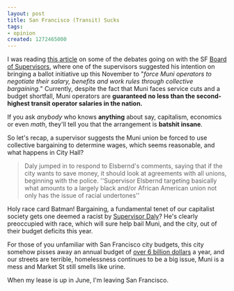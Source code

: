 ```yaml
--- 
layout: post
title: San Francisco (Transit) Sucks
tags: 
- opinion
created: 1272465000
---
```

I was reading [this article](http://www.sfgate.com/cgi-bin/blogs/cityinsider/detail?entry_id=62259&tsp=1) on some of the debates going on with the SF [Board of Supervisors](http://www.sfbos.org/index.aspx?page=1616), where one of the supervisors suggested his intention on bringing a ballot initiative up this November to "*force Muni operators to negotiate their salary, benefits and work rules through collective bargaining.*" Currently, despite the fact that Muni faces service cuts and a budget shortfall, Muni operators are **guaranteed no less than the second-highest transit operator salaries in the nation.**

If you ask *anybody* who knows **anything** about say, capitalism, economics or even *math*, they'll tell you that the arrangement is **batshit insane**.

So let's recap, a supervisor suggests the Muni union be forced to use collective bargaining to determine wages, which seems reasonable, and what happens in City Hall?

> Daly jumped in to respond to Elsbernd's comments, saying that if the city wants to save money, it should look at agreements with all unions, beginning with the police. ''Supervisor Elsbernd targeting basically what amounts to a largely black and/or African American union not only has the issue of racial undertones''

Holy race card Batman! Bargaining, a fundamental tenet of our capitalist society gets one deemed a racist by [Supervisor Daly](http://www.sfbos.org/index.aspx?page=1686)? He's clearly preoccupied with race, which will sure help bail Muni, and the city, out of their budget deficits this year.

For those of you unfamiliar with San Francisco city budgets, this city somehow pisses away an annual budget of [over 6 billion dollars](http://articles.sfgate.com/2009-04-01/bay-area/17192422_1_midyear-cuts-budget-analysts-city-s-rainy-day-fund) a year, and our streets are terrible, homelessness continues to be a big issue, Muni is a mess and Market St still smells like urine.

When my lease is up in June, I'm leaving San Francisco.
<!--break-->
